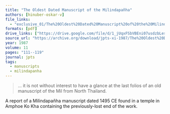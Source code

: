 ```yaml
---
title: "The Oldest Dated Manuscript of the Milindapañha"
authors: [hinuber-oskar-v]
file_links:
  - "exclusive_01/The%20Oldest%20Dated%20Manuscript%20of%20the%20Milindapanha%20-%20Oskar%20Von%20Hinuber.pdf"
formats: [pdf]
drive_links: ["https://drive.google.com/file/d/1_jUqxFSbVBEni07usdzbLesK4b7zNdev/view?usp=drivesdk"]
source_url: "https://archive.org/download/jpts-xi-1987/The%20Oldest%20Dated%20Manuscript%20of%20the%20Milindapanha%20-%20Oskar%20Von%20Hinuber_text.pdf"
year: 1987
volume: 11
pages: "111--119"
journal: jpts
tags:
  - manuscripts
  - milindapanha
---
```


> … it is not without interest to have a glance at the last folios of an old manuscript of the Mil from North Thailand.

A report of a Milindapañha manuscript dated 1495 CE found in a temple in Amphoe Ko Kha containing the previously-lost end of the work.
